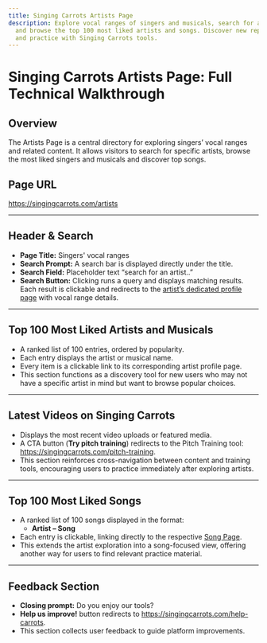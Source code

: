 ```yaml
---
title: Singing Carrots Artists Page
description: Explore vocal ranges of singers and musicals, search for artists,
  and browse the top 100 most liked artists and songs. Discover new repertoire
  and practice with Singing Carrots tools.
---
```

# Singing Carrots Artists Page: Full Technical Walkthrough

## Overview
The Artists Page is a central directory for exploring singers’ vocal ranges and related content. It allows visitors to search for specific artists, browse the most liked singers and musicals and discover top songs.

## Page URL
<https://singingcarrots.com/artists>

---

## Header & Search
- **Page Title:** Singers' vocal ranges
- **Search Prompt:** A search bar is displayed directly under the title.
- **Search Field:** Placeholder text “search for an artist..”
- **Search Button:** Clicking runs a query and displays matching results. Each result is clickable and redirects to the [artist’s dedicated profile page](https://singingcarrots.com/docs/singing-carrots-artist-page) with vocal range details.

---

## Top 100 Most Liked Artists and Musicals
- A ranked list of 100 entries, ordered by popularity.
- Each entry displays the artist or musical name.
- Every item is a clickable link to its corresponding artist profile page.
- This section functions as a discovery tool for new users who may not have a specific artist in mind but want to browse popular choices.

---

## Latest Videos on Singing Carrots
- Displays the most recent video uploads or featured media.
- A CTA button (**Try pitch training**) redirects to the Pitch Training tool: <https://singingcarrots.com/pitch-training>.
- This section reinforces cross-navigation between content and training tools, encouraging users to practice immediately after exploring artists.

---

## Top 100 Most Liked Songs
- A ranked list of 100 songs displayed in the format:
  - **Artist – Song**
- Each entry is clickable, linking directly to the respective [Song Page](https://singingcarrots.com/docs/singing-carrots-vocal-range-singing-guide-for-popular-songs).
- This extends the artist exploration into a song-focused view, offering another way for users to find relevant practice material.

---

## Feedback Section
- **Closing prompt:** Do you enjoy our tools?
- **Help us improve!** button redirects to <https://singingcarrots.com/help-carrots>.
- This section collects user feedback to guide platform improvements.
